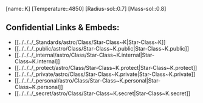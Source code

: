﻿---
confidential: public
isDeleted: false
isReadOnly: false
SpocWebEntityId: 28192
tags:
- astro/StarClass
type: StarClass
---

[name::K]
[Temperature::4850]
[Radius-sol::0.7]
[Mass-sol::0.8]




## Confidential Links & Embeds: 
- [[../../../_Standards/astro/Class/Star-Class~K|Star-Class~K]] 
- [[../../../_public/astro/Class/Star-Class~K.public|Star-Class~K.public]] 
- [[../../../_internal/astro/Class/Star-Class~K.internal|Star-Class~K.internal]] 
- [[../../../_protect/astro/Class/Star-Class~K.protect|Star-Class~K.protect]] 
- [[../../../_private/astro/Class/Star-Class~K.private|Star-Class~K.private]] 
- [[../../../_personal/astro/Class/Star-Class~K.personal|Star-Class~K.personal]] 
- [[../../../_secret/astro/Class/Star-Class~K.secret|Star-Class~K.secret]]


